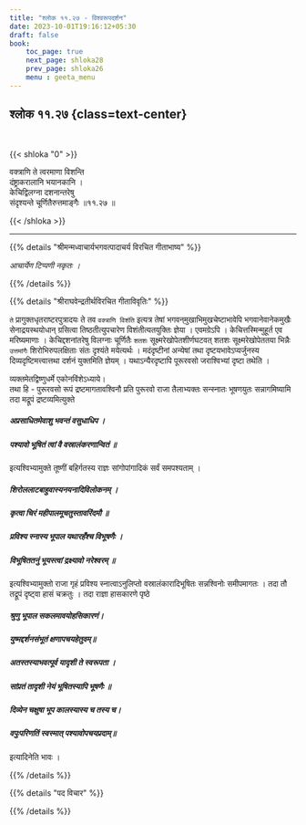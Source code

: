 ```yaml
---
title: "श्लोक ११.२७ - विश्वरूपदर्शन"
date: 2023-10-01T19:16:12+05:30
draft: false
book:
    toc_page: true
    next_page: shloka28
    prev_page: shloka26
    menu : geeta_menu
---
```




## श्लोक ११.२७ {class=text-center}

<br/>

{{< shloka  "0"  >}}

वक्त्राणि ते त्वरमाणा विशन्ति  
दंष्ट्राकरालानि भयानकानि ।    
केचिद्विलग्ना दशनान्तरेषु  
संदृश्यन्ते चूर्णितैरुत्तमाङ्गैः ॥११.२७ ॥

{{< /shloka >}}

---


{{% details "श्रीमन्मध्वाचार्यभगवत्पादाचर्य विरचित  गीताभाष्य" %}}

*आचार्येण टिप्पणी नकृतः ।*

{{% /details %}}



{{% details "श्रीराघवेन्द्रतीर्थविरचित गीताविवृतिः" %}}

`ते` प्रागुक्तधृतराष्टरपुत्रादयः ते तव 
`वक्त्राणि विशंति` इत्यत्र तेषां
भगवन्‌मुखाभिमुखचेष्टाभावेपि भगवानेवानेकमुखैः 
सेनाद्रयस्थयोधान्‌ ग्रसित्वा तिष्ठतीत्युपचारेण 
विशंतीत्यतयुक्तिः ज्ञेया । एवमग्रेऽपि । केचित्तस्मिन्मुहूर्त
एव मरिष्यमाणाः । केचिद्दशनांतरेषु विलग्नाः चूर्णितैः 
`शतशः` सूक्ष्मरेखोपेतशीर्णघटवत्‌ शतशः सूक्ष्मरेखोपेततया 
भिन्नैः `उत्तमांगैः`
शिरोभिरुपलक्षिताः संतः दृश्यंते मयेत्यर्थः । 
मदंदृष्टीनां अन्येषां तथा
दृष्टयभावेऽप्यर्जुनस्य दिव्यदृष्टिमत्त्वात्तथा दर्शनं 
युक्तमिति ज्ञेयम्‌ ।   यथाऽन्यैरदृष्टापि पूरूरवसो जराश्विभ्यां दृष्टा तथेति ।   

व्यक्तमेतद्विष्णुधर्मे एकोनविंशेऽध्याये।   
तथा हि - पुरूरवसो रूपं द्रष्टमागतावश्विनौ प्रति पुरूरवो
राजा तैलाभ्यक्तः सन्स्नातः भूषणयुतः सन्नागमिष्यामि 
तदा मद्रूपं द्रष्टव्यमित्युक्ते   
##### अप्रसाधितमेवाशु भवन्तं वसुधाधिप । 
##### पश्यावो भूषितं त्वां वै वस्रालंकरणान्वितं ॥ 
इत्यश्विभ्यामुक्ते तूष्णीं बहिर्गतस्य राज्ञः सांगोपांगादिकं
सर्वं समपश्यताम्‌ । 
##### शिरोललाटबाहुवास्यनयनादिविलोकनम्‌ । 
##### कृत्वा चिरं महीपालमूचतुस्तावरिंदमौ ॥ 
##### प्रविश्य स्नास्य भूपाल यथारहँश्च विभूषणैः ।
##### विभूषिततनुं भूयस्त्वां द्रक्ष्यावो नरेश्वरम्‌ ॥  
इत्यश्विभ्यामुक्तो राजा गृहं प्रविश्य स्नात्वाऽनुलिप्तो 
वस्रालंकारादिभूषितः सन्नश्विनोः समीपमागतः । 
तदा तौ तद्रूपं दृष्ट्वा हासं चक्रतुः । तदा राज्ञा हासकारणे 
पृष्ठे 
##### श्रुणु भूपाल सकलमावयोहसिकारणं। 
##### युष्मद्दर्शनसंभूतं क्षणापचयहेतुवम्‌॥  
##### अतस्तस्याभवत्पूर्व यादृशी ते स्वरूपता । 
##### सांप्रतं तादृशी नेयं भूषितस्यापि भूषणैः ॥
##### दिव्येन चक्षुषा भूप कालस्यास्य च तस्य च। 
#####  वपुःपरिणतिं स्वस्मात्‌ पश्यावोपचयप्रदाम्‌॥
इत्यादिनेति भावः । 

{{% /details %}}



{{% details "पद विचार" %}}


{{% /details %}}
